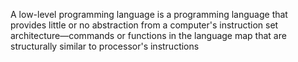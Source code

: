 A low-level programming language is a programming language that provides little or no abstraction from a computer's instruction set architecture—commands or functions in the language map that are structurally similar to processor's instructions

